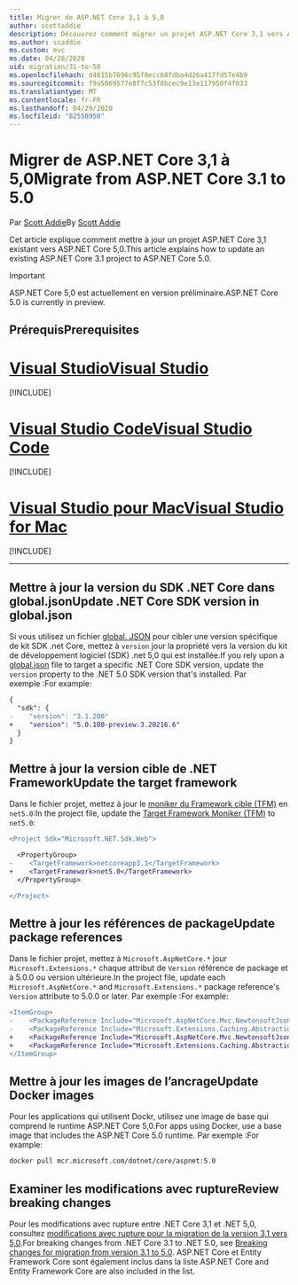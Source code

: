 ```yaml
---
title: Migrer de ASP.NET Core 3,1 à 5,0
author: scottaddie
description: Découvrez comment migrer un projet ASP.NET Core 3,1 vers ASP.NET Core 5,0.
ms.author: scaddie
ms.custom: mvc
ms.date: 04/28/2020
uid: migration/31-to-50
ms.openlocfilehash: d4815b7696c95f8ecc68fdba4d26a417fd57e4b9
ms.sourcegitcommit: f9a5069577e8f7c53f8bcec9e13e117950f4f033
ms.translationtype: MT
ms.contentlocale: fr-FR
ms.lasthandoff: 04/29/2020
ms.locfileid: "82558950"
---
```

# <a name="migrate-from-aspnet-core-31-to-50"></a><span data-ttu-id="af60d-103">Migrer de ASP.NET Core 3,1 à 5,0</span><span class="sxs-lookup"><span data-stu-id="af60d-103">Migrate from ASP.NET Core 3.1 to 5.0</span></span>

<span data-ttu-id="af60d-104">Par [Scott Addie](https://github.com/scottaddie)</span><span class="sxs-lookup"><span data-stu-id="af60d-104">By [Scott Addie](https://github.com/scottaddie)</span></span>

<span data-ttu-id="af60d-105">Cet article explique comment mettre à jour un projet ASP.NET Core 3,1 existant vers ASP.NET Core 5,0.</span><span class="sxs-lookup"><span data-stu-id="af60d-105">This article explains how to update an existing ASP.NET Core 3.1 project to ASP.NET Core 5.0.</span></span>

> [!IMPORTANT]
> <span data-ttu-id="af60d-106">ASP.NET Core 5,0 est actuellement en version préliminaire.</span><span class="sxs-lookup"><span data-stu-id="af60d-106">ASP.NET Core 5.0 is currently in preview.</span></span>

## <a name="prerequisites"></a><span data-ttu-id="af60d-107">Prérequis</span><span class="sxs-lookup"><span data-stu-id="af60d-107">Prerequisites</span></span>

# <a name="visual-studio"></a>[<span data-ttu-id="af60d-108">Visual Studio</span><span class="sxs-lookup"><span data-stu-id="af60d-108">Visual Studio</span></span>](#tab/visual-studio)

[!INCLUDE[](~/includes/net-core-prereqs-vs-5.0.md)]

# <a name="visual-studio-code"></a>[<span data-ttu-id="af60d-109">Visual Studio Code</span><span class="sxs-lookup"><span data-stu-id="af60d-109">Visual Studio Code</span></span>](#tab/visual-studio-code)

[!INCLUDE[](~/includes/net-core-prereqs-vsc-5.0.md)]

# <a name="visual-studio-for-mac"></a>[<span data-ttu-id="af60d-110">Visual Studio pour Mac</span><span class="sxs-lookup"><span data-stu-id="af60d-110">Visual Studio for Mac</span></span>](#tab/visual-studio-mac)

[!INCLUDE[](~/includes/net-core-prereqs-mac-5.0.md)]

---

## <a name="update-net-core-sdk-version-in-globaljson"></a><span data-ttu-id="af60d-111">Mettre à jour la version du SDK .NET Core dans global.json</span><span class="sxs-lookup"><span data-stu-id="af60d-111">Update .NET Core SDK version in global.json</span></span>

<span data-ttu-id="af60d-112">Si vous utilisez un fichier [global. JSON](/dotnet/core/tools/global-json) pour cibler une version spécifique de kit SDK .net Core, mettez à `version` jour la propriété vers la version du kit de développement logiciel (SDK) .net 5,0 qui est installée.</span><span class="sxs-lookup"><span data-stu-id="af60d-112">If you rely upon a [global.json](/dotnet/core/tools/global-json) file to target a specific .NET Core SDK version, update the `version` property to the .NET 5.0 SDK version that's installed.</span></span> <span data-ttu-id="af60d-113">Par exemple :</span><span class="sxs-lookup"><span data-stu-id="af60d-113">For example:</span></span>

```diff
{
  "sdk": {
-    "version": "3.1.200"
+    "version": "5.0.100-preview.3.20216.6"
  }
}
```

## <a name="update-the-target-framework"></a><span data-ttu-id="af60d-114">Mettre à jour la version cible de .NET Framework</span><span class="sxs-lookup"><span data-stu-id="af60d-114">Update the target framework</span></span>

<span data-ttu-id="af60d-115">Dans le fichier projet, mettez à jour le [moniker du Framework cible (TFM)](/dotnet/standard/frameworks) en `net5.0`:</span><span class="sxs-lookup"><span data-stu-id="af60d-115">In the project file, update the [Target Framework Moniker (TFM)](/dotnet/standard/frameworks) to `net5.0`:</span></span>

```diff
<Project Sdk="Microsoft.NET.Sdk.Web">

  <PropertyGroup>
-    <TargetFramework>netcoreapp3.1</TargetFramework>
+    <TargetFramework>net5.0</TargetFramework>
  </PropertyGroup>

</Project>
```

## <a name="update-package-references"></a><span data-ttu-id="af60d-116">Mettre à jour les références de package</span><span class="sxs-lookup"><span data-stu-id="af60d-116">Update package references</span></span>

<span data-ttu-id="af60d-117">Dans le fichier projet, mettez à `Microsoft.AspNetCore.*` jour `Microsoft.Extensions.*` chaque attribut de `Version` référence de package et à 5.0.0 ou version ultérieure.</span><span class="sxs-lookup"><span data-stu-id="af60d-117">In the project file, update each `Microsoft.AspNetCore.*` and `Microsoft.Extensions.*` package reference's `Version` attribute to 5.0.0 or later.</span></span> <span data-ttu-id="af60d-118">Par exemple :</span><span class="sxs-lookup"><span data-stu-id="af60d-118">For example:</span></span>

```diff
<ItemGroup>
-    <PackageReference Include="Microsoft.AspNetCore.Mvc.NewtonsoftJson" Version="3.1.2" />
-    <PackageReference Include="Microsoft.Extensions.Caching.Abstractions" Version="3.1.2" />
+    <PackageReference Include="Microsoft.AspNetCore.Mvc.NewtonsoftJson" Version="5.0.0-preview.3.20215.14" />
+    <PackageReference Include="Microsoft.Extensions.Caching.Abstractions" Version="5.0.0-preview.3.20215.2" />
</ItemGroup>
```

## <a name="update-docker-images"></a><span data-ttu-id="af60d-119">Mettre à jour les images de l’ancrage</span><span class="sxs-lookup"><span data-stu-id="af60d-119">Update Docker images</span></span>

<span data-ttu-id="af60d-120">Pour les applications qui utilisent Dockr, utilisez une image de base qui comprend le runtime ASP.NET Core 5,0.</span><span class="sxs-lookup"><span data-stu-id="af60d-120">For apps using Docker, use a base image that includes the ASP.NET Core 5.0 runtime.</span></span> <span data-ttu-id="af60d-121">Par exemple :</span><span class="sxs-lookup"><span data-stu-id="af60d-121">For example:</span></span>

```bash
docker pull mcr.microsoft.com/dotnet/core/aspnet:5.0
```

## <a name="review-breaking-changes"></a><span data-ttu-id="af60d-122">Examiner les modifications avec rupture</span><span class="sxs-lookup"><span data-stu-id="af60d-122">Review breaking changes</span></span>

<span data-ttu-id="af60d-123">Pour les modifications avec rupture entre .NET Core 3,1 et .NET 5,0, consultez [modifications avec rupture pour la migration de la version 3,1 vers 5,0](/dotnet/core/compatibility/3.1-5.0).</span><span class="sxs-lookup"><span data-stu-id="af60d-123">For breaking changes from .NET Core 3.1 to .NET 5.0, see [Breaking changes for migration from version 3.1 to 5.0](/dotnet/core/compatibility/3.1-5.0).</span></span> <span data-ttu-id="af60d-124">ASP.NET Core et Entity Framework Core sont également inclus dans la liste.</span><span class="sxs-lookup"><span data-stu-id="af60d-124">ASP.NET Core and Entity Framework Core are also included in the list.</span></span>
